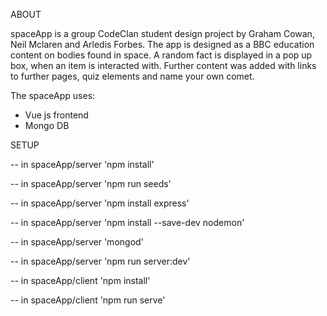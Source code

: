 

ABOUT

spaceApp is a group CodeClan student design project by Graham Cowan, Neil Mclaren and Arledis Forbes.  The app is designed as a BBC education content on bodies found in space.  A random fact is displayed in a pop up box, when an item is interacted with.  Further content was added with links to further pages, quiz elements and name your own comet.


The spaceApp uses:

- Vue js frontend
- Mongo DB



SETUP

-- in spaceApp/server
  'npm install'

-- in spaceApp/server
  'npm run seeds'

-- in spaceApp/server
  'npm install express'

-- in spaceApp/server
  'npm install --save-dev nodemon'

-- in spaceApp/server
   'mongod'

-- in spaceApp/server
   'npm run server:dev'

-- in spaceApp/client
  'npm install'

-- in spaceApp/client
  'npm run serve'
